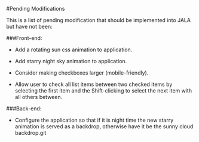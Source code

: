 #Pending Modifications

This is a list of pending modification that should be implemented
into JALA but have not been:

###Front-end:

  - Add a rotating sun css animation to application.

  - Add starry night sky animation to application.

  - Consider making checkboxes larger (mobile-friendly).

  - Allow user to check all list items between two checked items by
    selecting the first item and the Shift-clicking to select the
    next item with all others between.


###Back-end:

  - Configure the application so that if it is night time the
    new starry animation is served as a backdrop, otherwise have
    it be the sunny cloud backdrop.git
